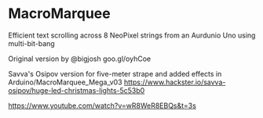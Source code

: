 # MacroMarquee
Efficient text scrolling across 8 NeoPixel strings from an Aurdunio Uno using multi-bit-bang

Original version by @bigjosh goo.gl/oyhCoe

Savva's Osipov version for five-meter strape and added effects
in Arduino/MacroMarquee_Mega_v03
https://www.hackster.io/savva-osipov/huge-led-christmas-lights-5c53b0

https://www.youtube.com/watch?v=wR8WeR8EBQs&t=3s
